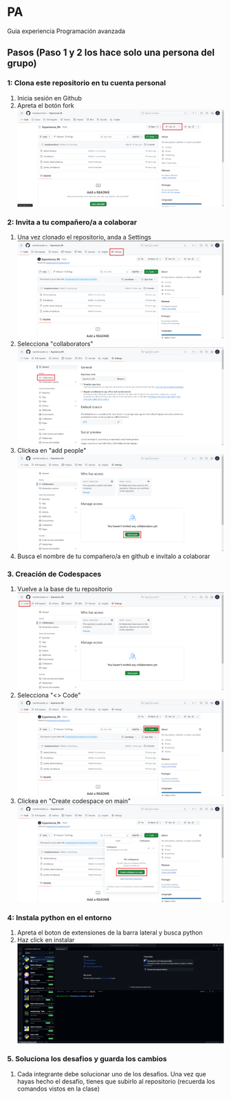 # PA

Guia experiencia Programación avanzada

## Pasos (Paso 1 y 2 los hace solo una persona del grupo)

### 1: Clona este repositorio en tu cuenta personal

1. Inicia sesión en Github
2. Apreta el botón fork
![Fork repository](img/fork.png)


### 2: Invita a tu compañero/a a colaborar

1. Una vez clonado el repositorio, anda a Settings
![Go to settings](img/settings.png)
2. Selecciona "collaborators"
![Go to collaborators](img/collaborators.png)
3. Clickea en "add people"
![Add people](img/add_people.png)
4. Busca el nombre de tu compañero/a en github e invitalo a colaborar

### 3. Creación de Codespaces

1. Vuelve a la base de tu repositorio
![Go to code](img/code.png)
2. Selecciona "<> Code"
![Go to green code](img/green_code.png)
3. Clickea en "Create codespace on main"
![Create codespace](img/create_codespaces.png)

### 4: Instala python en el entorno

1. Apreta el boton de extensiones de la barra lateral y busca python
2. Haz click en instalar
    ![alt text](img/installing_python.png)

### 5. Soluciona los desafios y guarda los cambios

1. Cada integrante debe solucionar uno de los desafios. Una vez que hayas hecho el desafío, tienes que subirlo al repositorio (recuerda los comandos vistos en la clase)